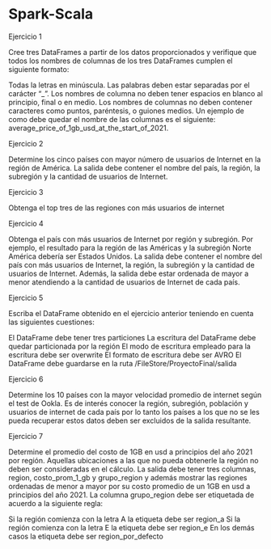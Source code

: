 # Spark-Scala


Ejercicio 1

Cree tres DataFrames a partir de los datos proporcionados y verifique que todos los nombres de columnas de los tres DataFrames cumplen el siguiente formato:

 Todas la letras en minúscula.
Las palabras deben estar separadas por el carácter “_”.
Los nombres de columna no deben tener espacios en blanco al principio, final o en medio.
Los nombres de columnas no deben contener caracteres como puntos, paréntesis, o guiones medios.
Un ejemplo de como debe quedar el nombre de las columnas es el siguiente: average_price_of_1gb_usd_at_the_start_of_2021.



Ejercicio 2

Determine los cinco países con mayor número de usuarios de Internet en la región de América. La salida debe contener el nombre del país, la región, la subregión y la cantidad de usuarios de Internet.



Ejercicio 3

Obtenga el top tres de las regiones con más usuarios de internet


Ejercicio 4

Obtenga el país con más usuarios de Internet por región y subregión. Por ejemplo, el resultado para la región de las Américas y la subregión Norte América debería ser Estados Unidos. La salida debe contener el nombre del país con más usuarios de Internet, la región, la subregión y la cantidad de usuarios de Internet. Además, la salida debe estar ordenada de mayor a menor atendiendo a la cantidad de usuarios de Internet de cada país.



Ejercicio 5

Escriba el DataFrame obtenido en el ejercicio anterior teniendo en cuenta las siguientes cuestiones:

El DataFrame debe tener tres particiones
 La escritura del DataFrame debe quedar particionada por la región
El modo de escritura empleado para la escritura debe ser overwrite
El formato de escritura debe ser AVRO
El DataFrame debe guardarse en la ruta /FileStore/ProyectoFinal/salida



Ejercicio 6

Determine los 10 países con la mayor velocidad promedio de internet según el test de Ookla. Es de interés conocer la región, subregión, población y usuarios de internet de cada país por lo tanto los países a los que no se les pueda recuperar estos datos deben ser excluidos de la salida resultante.


Ejercicio 7

Determine el promedio del costo de 1GB en usd a principios del año 2021 por región. Aquellas ubicaciones a las que no pueda obtenerle la región no deben ser consideradas en el cálculo. La salida debe tener tres columnas, region, costo_prom_1_gb y grupo_region y además mostrar las regiones ordenadas de menor a mayor por su costo promedio de un 1GB en usd a principios del año 2021. La columna grupo_region debe ser etiquetada de acuerdo a la siguiente regla:

Si la región comienza con la letra A la etiqueta debe ser region_a
Si la región comienza con la letra E la etiqueta debe ser region_e
 En los demás casos la etiqueta debe ser region_por_defecto


